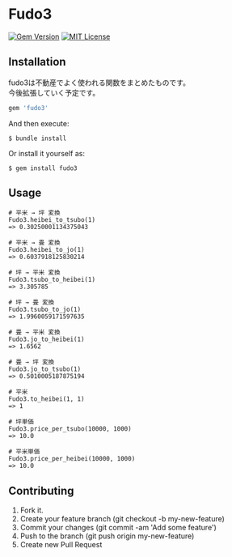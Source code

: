 # Fudo3

[![Gem Version](https://badge.fury.io/rb/fudo3.svg)](https://badge.fury.io/rb/fudo3)
[![MIT License](http://img.shields.io/badge/license-MIT-blue.svg?style=flat)](LICENSE)

## Installation

fudo3は不動産でよく使われる関数をまとめたものです。  
今後拡張していく予定です。

```ruby
gem 'fudo3'
```

And then execute:

    $ bundle install

Or install it yourself as:

    $ gem install fudo3

## Usage

```
# 平米 → 坪 変換
Fudo3.heibei_to_tsubo(1)
=> 0.30250001134375043

# 平米 → 畳 変換
Fudo3.heibei_to_jo(1)
=> 0.6037918125830214

# 坪 → 平米 変換
Fudo3.tsubo_to_heibei(1)
=> 3.305785

# 坪 → 畳 変換
Fudo3.tsubo_to_jo(1)
=> 1.9960059171597635

# 畳 → 平米 変換
Fudo3.jo_to_heibei(1)
=> 1.6562

# 畳 → 坪 変換
Fudo3.jo_to_tsubo(1)
=> 0.5010005187875194

# 平米
Fudo3.to_heibei(1, 1)
=> 1

# 坪単価
Fudo3.price_per_tsubo(10000, 1000)
=> 10.0

# 平米単価
Fudo3.price_per_heibei(10000, 1000)
=> 10.0
```

## Contributing
1. Fork it.
1. Create your feature branch (git checkout -b my-new-feature)
1. Commit your changes (git commit -am 'Add some feature')
1. Push to the branch (git push origin my-new-feature)
1. Create new Pull Request

